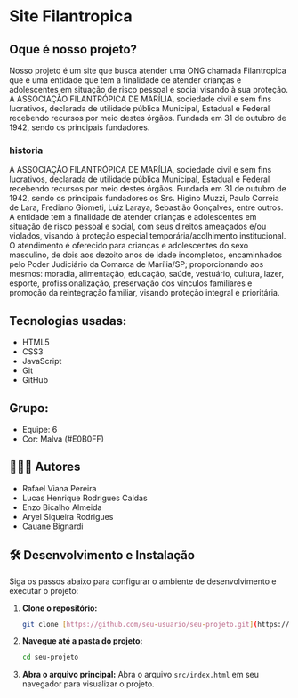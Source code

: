 # Site Filantropica

##  Oque é nosso projeto?
Nosso projeto é um site que busca atender uma ONG chamada Filantropica que é uma entidade que tem a finalidade de atender crianças e adolescentes em situação de risco pessoal e social visando à sua proteção.
A ASSOCIAÇÃO FILANTRÓPICA DE MARÍLIA, sociedade civil e sem fins lucrativos, declarada de utilidade pública Municipal, Estadual e Federal recebendo recursos por meio destes órgãos. Fundada em 31 de outubro de 1942, sendo os principais fundadores.
### historia
A ASSOCIAÇÃO FILANTRÓPICA DE MARÍLIA, sociedade civil e sem fins lucrativos, declarada de utilidade pública Municipal, Estadual e Federal recebendo recursos por meio destes órgãos. Fundada em 31 de outubro de 1942, sendo os principais fundadores os Srs. Higino Muzzi, Paulo Correia de Lara, Frediano Giometi, Luiz Laraya, Sebastião Gonçalves, entre outros. A entidade tem a finalidade de atender crianças e adolescentes em situação de risco pessoal e social, com seus direitos ameaçados e/ou violados, visando à proteção especial temporária/acolhimento institucional. O atendimento é oferecido para crianças e adolescentes do sexo masculino, de dois aos dezoito anos de idade incompletos, encaminhados pelo Poder Judiciário da Comarca de Marília/SP; proporcionando aos mesmos: moradia, alimentação, educação, saúde, vestuário, cultura, lazer, esporte, profissionalização, preservação dos vínculos familiares e promoção da reintegração familiar, visando proteção integral e prioritária.

## Tecnologias usadas:
* HTML5
* CSS3
* JavaScript
* Git
* GitHub

## Grupo:
* Equipe: 6
* Cor: Malva (#E0B0FF)

## 🧑‍🤝‍🧑 Autores
* Rafael Viana Pereira 
* Lucas Henrique Rodrigues Caldas
* Enzo Bicalho Almeida
* Aryel Siqueira Rodrigues
* Cauane Bignardi
  
## 🛠️ Desenvolvimento e Instalação
Siga os passos abaixo para configurar o ambiente de desenvolvimento e executar o projeto:

1.  **Clone o repositório:**
    ```bash
    git clone [https://github.com/seu-usuario/seu-projeto.git](https://github.com/seu-usuario/seu-projeto.git)
    ```
2.  **Navegue até a pasta do projeto:**
    ```bash
    cd seu-projeto
    ```
3.  **Abra o arquivo principal:** Abra o arquivo `src/index.html` em seu navegador para visualizar o projeto.
